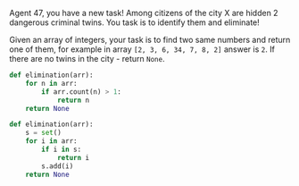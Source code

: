 Agent 47, you have a new task! Among citizens of the city X are hidden 2 dangerous criminal twins. You task is to identify them and eliminate!

Given an array of integers, your task is to find two same numbers and return one of them, for example in array ```[2, 3, 6, 34, 7, 8, 2]``` answer is ```2```. If there are no twins in the city - return ```None```.
```python
def elimination(arr):
    for n in arr:
        if arr.count(n) > 1:
            return n
    return None
```
```python
def elimination(arr):
    s = set()
    for i in arr:
        if i in s:
            return i
        s.add(i)
    return None
```
